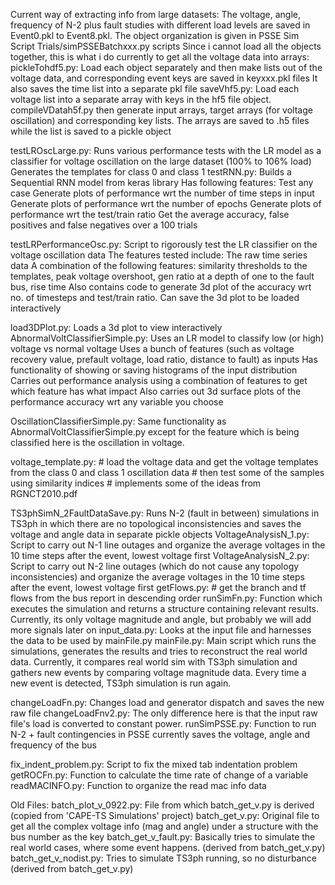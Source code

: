Current way of extracting info from large datasets:
	The voltage, angle, frequency of N-2 plus fault studies with different load levels are saved in Event0.pkl to Event8.pkl. The object organization is given in PSSE Sim Script Trials/simPSSEBatchxxx.py scripts
	Since i cannot load all the objects together, this is what i do currently to get all the voltage data into arrays:
		pickleTohdf5.py: Load each object separately and then make lists out of the voltage data, and corresponding event keys are saved in keyxxx.pkl files
						 It also saves the time list into a separate pkl file
		saveVhf5.py: Load each voltage list into a separate array with keys in the hf5 file object.
		compileVDatah5f.py then generate input arrays, target arrays (for voltage oscillation) and corresponding key lists. The arrays are saved to .h5 files while the list is saved to a pickle object
		
		


testLROscLarge.py:
	Runs various performance tests with the LR model as a classifier for voltage oscillation on the large dataset (100% to 106% load)
	Generates the templates for class 0 and class 1
testRNN.py:
	Builds a Sequential RNN model from keras library
	Has following features:
		Test any case
		Generate plots of performance wrt the number of time steps in input
		Generate plots of performance wrt the number of epochs
		Generate plots of performance wrt the test/train ratio
		Get the average accuracy, false positives and false negatives over a 100 trials

testLRPerformanceOsc.py:
	Script to rigorously test the LR classifier on the voltage oscillation data
	The features tested include:
		The raw time series data 
		A combination of the following features: similarity thresholds to the templates, peak voltage overshoot, gen ratio at a depth of one to the fault bus, rise time
	Also contains code to generate 3d plot of the accuracy wrt no. of timesteps and test/train ratio. Can save the 3d plot to be loaded interactively

load3DPlot.py:
	Loads a 3d plot to view interactively
AbnormalVoltClassifierSimple.py: 
	Uses an LR model to classify low (or high) voltage vs normal voltage
	Uses a bunch of features (such as voltage recovery value, prefault voltage, load ratio, distance to fault) as inputs
	Has functionality of showing or saving histograms of the input distribution
	Carries out performance analysis using a combination of features to get which feature has what impact
	Also carries out 3d surface plots of the performance accuracy wrt any variable you choose
	
OscillationClassifierSimple.py:
	Same functionality as AbnormalVoltClassifierSimple.py except for the feature which is being classified here is the oscillation in voltage.

voltage_template.py:
	# load the voltage data and get the voltage templates from the class 0 and class 1 oscillation data
	# then test some of the samples using similarity indices
	# implements some of the ideas from RGNCT2010.pdf
	
TS3phSimN_2FaultDataSave.py: Runs N-2 (fault in between) simulations in TS3ph in which there are no topological inconsistencies and saves the voltage and angle data in separate 
pickle objects
VoltageAnalysisN_1.py: Script to carry out N-1 line outages and organize the average voltages in the 10 time steps after the event, lowest voltage first
VoltageAnalysisN_2.py: Script to carry out N-2 line outages (which do not cause any topology inconsistencies) 
and organize the average voltages in the 10 time steps after the event, lowest voltage first
getFlows.py: # get the branch and tf flows from the bus report in descending order
runSimFn.py: Function which executes the simulation and returns a structure containing relevant results. Currently, its only voltage magnitude and angle, but probably we will add more signals
later on
input_data.py: Looks at the input file and harnesses the data to be used by mainFile.py
mainFile.py: Main script which runs the simulations, generates the results and tries to reconstruct the real world data. Currently, it compares real world sim with TS3ph simulation and gathers new 
events by comparing voltage magnitude data. Every time a new event is detected, TS3ph simulation is run again.

changeLoadFn.py:	Changes load and generator dispatch and saves the new raw file
changeLoadFnv2.py:  The only difference here is that the input raw file's load is converted to constant power.
runSimPSSE.py: Function to run N-2 + fault contingencies in PSSE
			   currently saves the voltage, angle and frequency of the bus

fix_indent_problem.py: Script to fix the mixed tab indentation problem
getROCFn.py: Function to calculate the time rate of change of a variable
readMACINFO.py: Function to organize the read mac info data

			   
Old Files:
batch_plot_v_0922.py: File from which batch_get_v.py is derived (copied from 'CAPE-TS Simulations' project)
batch_get_v.py: Original file to get all the complex voltage info (mag and angle) under a structure with the bus number as the key
batch_get_v_fault.py: Basically tries to simulate the real world cases, where some event happens. (derived from batch_get_v.py)
batch_get_v_nodist.py: Tries to simulate TS3ph running, so no disturbance (derived from batch_get_v.py)
